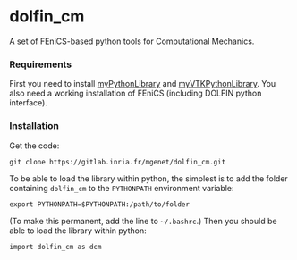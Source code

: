 # dolfin_cm
A set of FEniCS-based python tools for Computational Mechanics.
### Requirements
First you need to install [myPythonLibrary](https://gitlab.inria.fr/mgenet/myPythonLibrary) and [myVTKPythonLibrary](https://gitlab.inria.fr/mgenet/myVTKPythonLibrary). You also need a working installation of FEniCS (including DOLFIN python interface).
### Installation
Get the code:
```
git clone https://gitlab.inria.fr/mgenet/dolfin_cm.git
```
To be able to load the library within python, the simplest is to add the folder containing `dolfin_cm` to the `PYTHONPATH` environment variable:
```
export PYTHONPATH=$PYTHONPATH:/path/to/folder
```
(To make this permanent, add the line to `~/.bashrc`.)
Then you should be able to load the library within python:
```
import dolfin_cm as dcm
```
